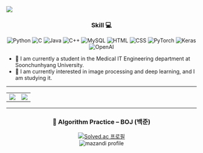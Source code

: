 <img src="https://capsule-render.vercel.app/api?type=waving&color=auto&height=200&section=header&text=YoungUk%20_github&fontSize=50" />

<div align="center">

### **Skill 💻**

<!-- 깃허브 아이콘 배지들 -->
![Python](https://img.shields.io/badge/Python-3776AB?style=for-the-badge&logo=python&logoColor=white)
![C](https://img.shields.io/badge/C-00599C?style=for-the-badge&logo=c&logoColor=white)
![Java](https://img.shields.io/badge/Java-ED8B00?style=for-the-badge&logo=openjdk&logoColor=white)
![C++](https://img.shields.io/badge/C%2B%2B-00599C?style=for-the-badge&logo=c%2B%2B&logoColor=white)
![MySQL](https://img.shields.io/badge/MySQL-4479A1?style=for-the-badge&logo=mysql&logoColor=white)
![HTML](https://img.shields.io/badge/HTML5-E34F26?style=for-the-badge&logo=html5&logoColor=white)
![CSS](https://img.shields.io/badge/CSS3-1572B6?style=for-the-badge&logo=css3&logoColor=white)
![PyTorch](https://img.shields.io/badge/PyTorch-EE4C2C?style=for-the-badge&logo=pytorch&logoColor=white)
![Keras](https://img.shields.io/badge/Keras-D00000?style=for-the-badge&logo=keras&logoColor=white)
![OpenAI](https://img.shields.io/badge/OpenAI-412991?style=for-the-badge&logo=openai&logoColor=white)

</div>

- 🔭 I am currently a student in the Medical IT Engineering department at Soonchunhyang University.
- 🌱 I am currently interested in image processing and deep learning, and I am studying it.

---

<div align="center">

<table>
  <tr>
    <td><img src="https://github-readme-stats.vercel.app/api/top-langs/?username=younguk072023&layout=compact&theme=radical" /></td>
    <td><img src="https://github-readme-stats.vercel.app/api?username=younguk072023&show_icons=true&theme=radical" /></td>
  </tr>
</table>

</div>

---

<div align="center">

### 📘 Algorithm Practice – BOJ (백준)

[![Solved.ac 프로필](http://mazassumnida.wtf/api/generate_badge?boj=young072023)](https://solved.ac/young072023)  
![mazandi profile](http://mazandi.herokuapp.com/api?handle=young072023&theme=warm)

</div>
